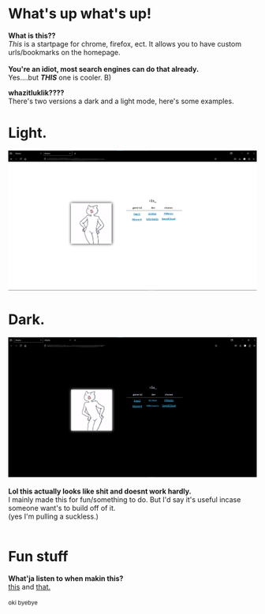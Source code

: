 # What's up what's up!

**What is this??**<br>
*This* is a startpage for chrome, firefox, ect. It allows you to have custom urls/bookmarks on the homepage.
<br><br>
**You're an idiot, most search engines can do that already.**<br>
Yes....but ***THIS*** one is cooler. B)

**whazitluklik????**<br>
There's two versions a dark and a light mode, here's some examples.
# Light.
![Light](https://github.com/Bunn7/KittyDex/blob/main/Screenshots/Light.png)
<br>
# Dark.
![Dark](https://github.com/Bunn7/KittyDex/blob/main/Screenshots/Dark.png)
<br><br>
**Lol this actually looks like shit and doesnt work hardly.**<br>
I mainly made this for fun/something to do. But I'd say it's useful incase someone want's to build off of it.<br>
(yes I'm pulling a suckless.)
<br><br>
# Fun stuff<br>
**What'ja listen to when makin this?**<br>
<a href="https://soundcloud.com/twisted-events/reactor-uk-hardcore-podcast-005-rescue-mc-steel">this</a> and <a href="https://soundcloud.com/raversreunited/legendspromomix">that.</a><br>
<br>
<sup>oki byebye</sup>
